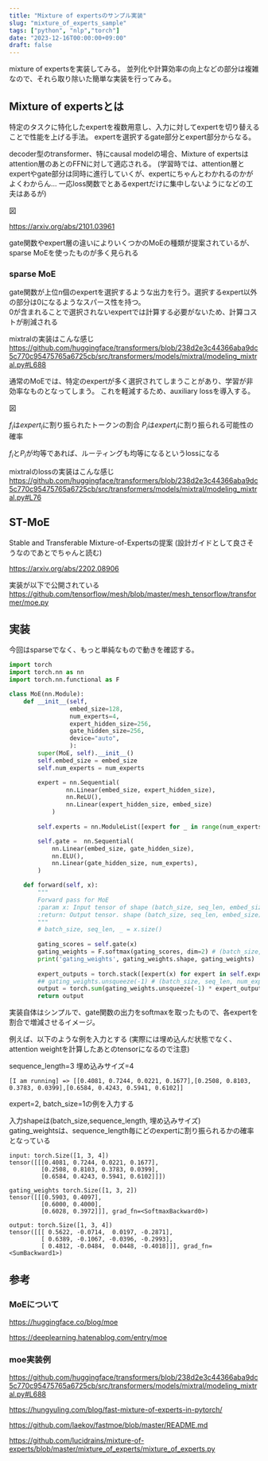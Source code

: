 ```yaml
---
title: "Mixture of expertsのサンプル実装"
slug: "mixture_of_experts_sample"
tags: ["python", "nlp","torch"]
date: "2023-12-16T00:00:00+09:00"
draft: false
---
```


mixture of expertsを実装してみる。
並列化や計算効率の向上などの部分は複雑なので、それら取り除いた簡単な実装を行ってみる。

## Mixture of expertsとは
特定のタスクに特化したexpertを複数用意し、入力に対してexpertを切り替えることで性能を上げる手法。
expertを選択するgate部分とexpert部分からなる。

decoder型のtransformer、特にcausal modelの場合、Mixture of expertsはattention層のあとのFFNに対して適応される。
(学習時では、attention層とexpertやgate部分は同時に進行していくが、expertにちゃんとわかれるのかがよくわからん...
一応loss関数でとあるexpertだけに集中しないようになどの工夫はあるが)

図

https://arxiv.org/abs/2101.03961


gate関数やexpert層の違いによりいくつかのMoEの種類が提案されているが、sparse MoEを使ったものが多く見られる

### sparse MoE
gate関数が上位n個のexpertを選択するような出力を行う。選択するexpert以外の部分は0になるようなスパース性を持つ。  
0が含まれることで選択されないexpertでは計算する必要がないため、計算コストが削減される

mixtralの実装はこんな感じ  
https://github.com/huggingface/transformers/blob/238d2e3c44366aba9dc5c770c95475765a6725cb/src/transformers/models/mixtral/modeling_mixtral.py#L688


通常のMoEでは、特定のexpertが多く選択されてしまうことがあり、学習が非効率なものとなってしまう。
これを軽減するため、auxiliary lossを導入する。


図


$f_i$は$expert_i$に割り振られたトークンの割合
$P_i$は$expert_i$に割り振られる可能性の確率

$f_i$と$P_i$が均等であれば、ルーティングも均等になるというlossになる


mixtralのlossの実装はこんな感じ  
https://github.com/huggingface/transformers/blob/238d2e3c44366aba9dc5c770c95475765a6725cb/src/transformers/models/mixtral/modeling_mixtral.py#L76


## ST-MoE
Stable and Transferable Mixture-of-Expertsの提案
(設計ガイドとして良さそうなのであとでちゃんと読む)



https://arxiv.org/abs/2202.08906

実装が以下で公開されている  
https://github.com/tensorflow/mesh/blob/master/mesh_tensorflow/transformer/moe.py

## 実装
今回はsparseでなく、もっと単純なもので動きを確認する。


```python
import torch
import torch.nn as nn
import torch.nn.functional as F

class MoE(nn.Module):
    def __init__(self, 
                 embed_size=128, 
                 num_experts=4, 
                 expert_hidden_size=256, 
                 gate_hidden_size=256,
                 device="auto",
                 ):
        super(MoE, self).__init__()
        self.embed_size = embed_size
        self.num_experts = num_experts

        expert = nn.Sequential(
                nn.Linear(embed_size, expert_hidden_size),
                nn.ReLU(),
                nn.Linear(expert_hidden_size, embed_size)
            )
        
        self.experts = nn.ModuleList([expert for _ in range(num_experts)])

        self.gate =  nn.Sequential(
            nn.Linear(embed_size, gate_hidden_size),
            nn.ELU(),
            nn.Linear(gate_hidden_size, num_experts),
        )

    def forward(self, x):
        """
        Forward pass for MoE
        :param x: Input tensor of shape (batch_size, seq_len, embed_size)
        :return: Output tensor. shape (batch_size, seq_len, embed_size)
        """
        # batch_size, seq_len, _ = x.size()
        
        gating_scores = self.gate(x)
        gating_weights = F.softmax(gating_scores, dim=2) # (batch_size, seq_len, num_experts)
        print('gating_weights', gating_weights.shape, gating_weights)
        
        expert_outputs = torch.stack([expert(x) for expert in self.experts], dim=2) # (batch_size, seq_len, num_experts, embed_size)
        ## gating_weights.unsqueeze(-1) # (batch_size, seq_len, num_experts, 1)
        output = torch.sum(gating_weights.unsqueeze(-1) * expert_outputs, dim=2) #  (batch_size, seq_len, embed_size)        
        return output
```

実装自体はシンプルで、gate関数の出力をsoftmaxを取ったもので、各expertを割合で増減させるイメージ。

例えば、以下のような例を入力とする
(実際には埋め込んだ状態でなく、attention weightを計算したあとのtensorになるので注意)

sequence_length=3
埋め込みサイズ=4

```
[I am running] => [[0.4081, 0.7244, 0.0221, 0.1677],[0.2508, 0.8103, 0.3783, 0.0399],[0.6584, 0.4243, 0.5941, 0.6102]]
```

expert=2, batch_size=1の例を入力する

入力shapeは(batch_size,sequence_length, 埋め込みサイズ)  
gating_weightsは、sequence_length毎にどのexpertに割り振られるかの確率となっている  

```
input: torch.Size([1, 3, 4]) 
tensor([[[0.4081, 0.7244, 0.0221, 0.1677],
         [0.2508, 0.8103, 0.3783, 0.0399],
         [0.6584, 0.4243, 0.5941, 0.6102]]])

gating_weights torch.Size([1, 3, 2]) 
tensor([[[0.5903, 0.4097],
         [0.6000, 0.4000],
         [0.6028, 0.3972]]], grad_fn=<SoftmaxBackward0>)

output: torch.Size([1, 3, 4]) 
tensor([[[ 0.5622, -0.0714,  0.0197, -0.2871],
         [ 0.6389, -0.1067, -0.0396, -0.2993],
         [ 0.4812, -0.0484,  0.0448, -0.4018]]], grad_fn=<SumBackward1>)
```



## 参考
### MoEについて
https://huggingface.co/blog/moe

https://deeplearning.hatenablog.com/entry/moe

### moe実装例
https://github.com/huggingface/transformers/blob/238d2e3c44366aba9dc5c770c95475765a6725cb/src/transformers/models/mixtral/modeling_mixtral.py#L688

https://hungyuling.com/blog/fast-mixture-of-experts-in-pytorch/

https://github.com/laekov/fastmoe/blob/master/README.md

https://github.com/lucidrains/mixture-of-experts/blob/master/mixture_of_experts/mixture_of_experts.py

